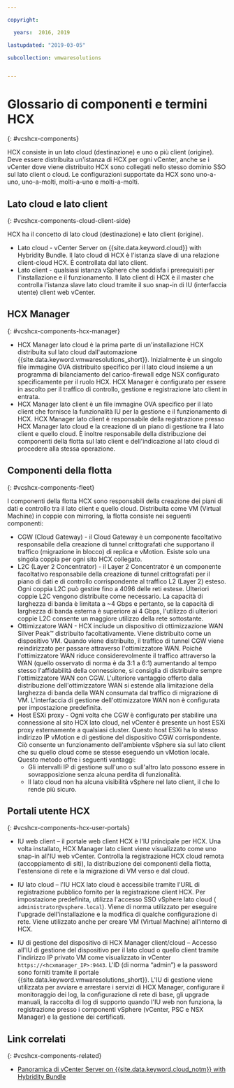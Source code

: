 ```yaml
---

copyright:

  years:  2016, 2019

lastupdated: "2019-03-05"

subcollection: vmwaresolutions


---
```


# Glossario di componenti e termini HCX
{: #vcshcx-components}

HCX consiste in un lato cloud (destinazione) e uno o più client
(origine). Deve essere distribuita un'istanza di HCX per ogni vCenter, anche se i vCenter dove
viene distribuito HCX sono collegati nello stesso dominio SSO sul lato client o cloud. Le configurazioni supportate da HCX sono uno-a-uno,
uno-a-molti, molti-a-uno e molti-a-molti.

## Lato cloud e lato client
{: #vcshcx-components-cloud-client-side}

HCX ha il concetto di lato cloud (destinazione) e lato client (origine).
- Lato cloud - vCenter Server on {{site.data.keyword.cloud}} with Hybridity Bundle. Il
lato cloud di HCX è l'istanza slave di una relazione client-cloud HCX. È controllata dal lato client.
- Lato client - qualsiasi istanza vSphere che soddisfa i prerequisiti per l'installazione e il funzionamento. Il lato client di HCX è il master che controlla l'istanza slave lato cloud tramite il suo snap-in di IU (interfaccia utente) client web vCenter.

## HCX Manager
{: #vcshcx-components-hcx-manager}

- HCX Manager lato cloud è la prima parte di un'installazione HCX
distribuita sul lato cloud dall'automazione {{site.data.keyword.vmwaresolutions_short}}.
Inizialmente è un singolo file immagine OVA distribuito specifico per il lato cloud insieme a un programma di bilanciamento del carico-firewall edge NSX configurato specificamente per il ruolo HCX. HCX Manager è configurato per essere in ascolto per il traffico di controllo, gestione e registrazione lato client in entrata.
- HCX Manager lato client è un file immagine OVA specifico per il lato client che fornisce la funzionalità IU per la gestione e il funzionamento di HCX. HCX Manager lato client è responsabile della registrazione presso HCX Manager lato cloud e la creazione di un piano di gestione tra il lato client e quello cloud. È inoltre responsabile della distribuzione dei componenti della flotta sul lato client e dell'indicazione al lato cloud di procedere alla stessa operazione.

## Componenti della flotta
{: #vcshcx-components-fleet}

I componenti della flotta HCX sono responsabili della creazione dei piani di dati e controllo tra il lato client e quello cloud. Distribuita come VM (Virtual Machine) in coppie con mirroring, la flotta consiste nei seguenti componenti:

- CGW (Cloud Gateway) - il Cloud Gateway è un componente facoltativo
responsabile della creazione di tunnel crittografati che supportano il traffico (migrazione in blocco) di replica e vMotion. Esiste solo una singola coppia per ogni sito HCX collegato.
- L2C (Layer 2 Concentrator) - il Layer 2 Concentrator è un componente facoltativo responsabile della creazione di tunnel crittografati per il piano di dati e di controllo corrispondente al traffico L2 (Layer 2) esteso. Ogni coppia L2C può gestire fino a 4096 delle reti estese. Ulteriori coppie L2C vengono distribuite come necessario. La capacità di larghezza di banda è limitata a ~4 Gbps e pertanto, se la capacità di larghezza di banda esterna è superiore ai 4 Gbps, l'utilizzo di ulteriori coppie L2C consente un maggiore utilizzo della rete sottostante.
- Ottimizzatore WAN - HCX include un dispositivo di ottimizzazione WAN Silver Peak™ distribuito facoltativamente. Viene distribuito come un dispositivo VM. Quando viene distribuito, il traffico di tunnel CGW viene reindirizzato per passare attraverso l'ottimizzatore WAN.
Poiché l'ottimizzatore WAN riduce considerevolmente il traffico attraverso la WAN (quello osservato di norma è
da 3:1 a 6:1) aumentando al tempo stesso l'affidabilità della connessione, si consiglia di distribuire sempre l'ottimizzatore WAN con CGW. L'ulteriore vantaggio offerto dalla distribuzione dell'ottimizzatore WAN si estende alla limitazione della larghezza di banda della WAN consumata dal traffico di migrazione di VM. L'interfaccia di gestione dell'ottimizzatore WAN non è configurata per impostazione predefinita.
- Host ESXi proxy - Ogni volta che CGW è configurato per stabilire una connessione al sito HCX lato cloud, nel vCenter è presente un host ESXi proxy esternamente a qualsiasi cluster. Questo host ESXi ha lo stesso indirizzo IP vMotion e di gestione del dispositivo CGW corrispondente. Ciò consente un funzionamento dell'ambiente vSphere
sia sul lato client che su quello cloud come se stesse eseguendo un vMotion locale. Questo metodo offre i seguenti vantaggi:
    - Gli intervalli IP di gestione sull'uno o sull'altro lato possono essere in sovrapposizione senza alcuna perdita di funzionalità.
    - Il lato cloud non ha alcuna visibilità vSphere nel lato client, il che lo rende più sicuro.

## Portali utente HCX
{: #vcshcx-components-hcx-user-portals}

- IU web client – il portale web client HCX è l'IU principale per HCX. Una volta installato, HCX Manager lato client viene visualizzato come uno snap-in all'IU web vCenter. Controlla la registrazione HCX cloud remota (accoppiamento di siti), la distribuzione dei componenti della flotta, l'estensione di rete e la migrazione di VM verso e dal cloud.

- IU lato cloud – l'IU HCX lato cloud è accessibile tramite l'URL di registrazione pubblico fornito per la registrazione client HCX. Per impostazione predefinita, utilizza l'accesso SSO vSphere lato cloud (` administrator@vsphere.local`). Viene di norma utilizzato per eseguire l'upgrade dell'installazione e la modifica di qualche configurazione di rete. Viene utilizzato anche per creare VM (Virtual Machine) all'interno di HCX.

- IU di gestione del dispositivo di HCX Manager client/cloud – Accesso all'IU di gestione del dispositivo per il lato cloud o quello client tramite l'indirizzo IP privato VM come visualizzato in vCenter
`https://<hcxmanager_IP>:9443`. L'ID (di norma “admin”) e la password sono forniti tramite il portale {{site.data.keyword.vmwaresolutions_short}}. L'IU di gestione viene utilizzata per avviare e arrestare i servizi di HCX Manager, configurare il monitoraggio dei log, la configurazione di rete di base, gli upgrade manuali, la raccolta di log di supporto quando l'IU web non funziona, la registrazione presso i componenti vSphere (vCenter, PSC e NSX Manager) e la gestione dei certificati.

## Link correlati
{: #vcshcx-components-related}

* [Panoramica di vCenter Server on {{site.data.keyword.cloud_notm}} with Hybridity Bundle
](/docs/services/vmwaresolutions/archiref/vcs?topic=vmware-solutions-vcs-hybridity-intro) 
